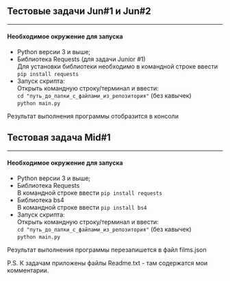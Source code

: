 

<h2>Тестовые задачи Jun#1 и Jun#2</h2>
<hr>
<h4>Необходимое окружение для запуска</h4>
<ul>
<li>Python версии 3 и выше;</li>
<li>Библиотека Requests (для задачи Junior #1)<br> 
Для установки библиотеки необходимо в командной строке ввести
<code>pip install requests</code></li>
<li>Запуск скрипта:<br>
Открыть командную строку/терминал и ввести:<br>
<code>cd "путь_до_папки_с_файлами_из_репозитория"</code> (без кавычек)<br>
<code>python main.py</code></li>
</ul>
<p>Результат выполнения программы отобразится в консоли</p>

<h2>Тестовая задача Mid#1</h2>
<hr>
<h4>Необходимое окружение для запуска</h4>
<ul>
<li>Python версии 3 и выше;</li>
<li>Библиотека Requests<br> 
В командной строке ввести
<code>pip install requests</code></li>
 <li>Библиотека bs4<br> 
В командной строке ввести
<code>pip install bs4</code></li>
<li>Запуск скрипта:<br>
Открыть командную строку/терминал и ввести:<br>
<code>cd "путь_до_папки_с_файлами_из_репозитория"</code> (без кавычек)<br>
<code>python main.py</code></li>
</ul>
<p>Результат выполнения программы перезапишется в файл films.json</p>


<p>P.S. К задачам приложены файлы Readme.txt - там содержатся мои комментарии.</p>


